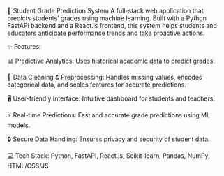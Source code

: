 🚀 Student Grade Prediction System
A full-stack web application that predicts students’ grades using machine learning. Built with a Python FastAPI backend and a React.js frontend, this system helps students and educators anticipate performance trends and take proactive actions.

✨ Features:

📊 Predictive Analytics: Uses historical academic data to predict grades.

🧹 Data Cleaning & Preprocessing: Handles missing values, encodes categorical data, and scales features for accurate predictions.

🖥 User-friendly Interface: Intuitive dashboard for students and teachers.

⚡ Real-time Predictions: Fast and accurate grade predictions using ML models.

🔒 Secure Data Handling: Ensures privacy and security of student data.

💻 Tech Stack: Python, FastAPI, React.js, Scikit-learn, Pandas, NumPy, HTML/CSS/JS
